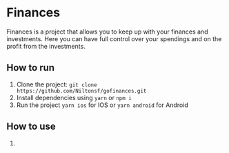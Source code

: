 # Finances
  Finances is a project that allows you to keep up with your finances and investments. Here you can have full control over your spendings and on the profit from the investments.

## How to run
1. Clone the project: `git clone https://github.com/Niltonsf/gofinances.git`
2. Install dependencies using `yarn` or `npm i`
3. Run the project `yarn ios` for IOS or `yarn android` for Android 

## How to use
1.
